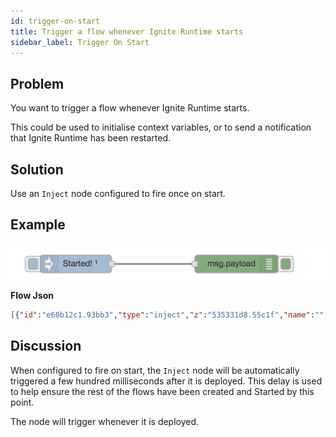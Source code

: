```yaml
---
id: trigger-on-start
title: Trigger a flow whenever Ignite Runtime starts
sidebar_label: Trigger On Start
---
```


## Problem

You want to trigger a flow whenever Ignite Runtime starts.

This could be used to initialise context variables, or to send a notification
that Ignite Runtime has been restarted.

## Solution

Use an <code class="node">Inject</code> node configured to fire once on start.

## Example

![](../assets/flowControl/trigger-on-start.png)

<b>Flow Json</b>
~~~json
[{"id":"e60b12c1.93bb3","type":"inject","z":"535331d8.55c1f","name":"","topic":"","payload":"Started!","payloadType":"str","repeat":"","crontab":"","once":true,"x":140,"y":540,"wires":[["9b1d7727.56d0f8"]]},{"id":"9b1d7727.56d0f8","type":"debug","z":"535331d8.55c1f","name":"","active":true,"console":"false","complete":"false","x":410,"y":540,"wires":[]}]
~~~

## Discussion

When configured to fire on start, the <code class="node">Inject</code> node will
be automatically triggered a few hundred milliseconds after it is deployed. This
delay is used to help ensure the rest of the flows have been created and Started
by this point.

The node will trigger whenever it is deployed.
